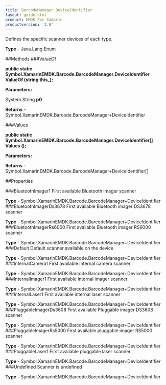 ```yaml
---
title: BarcodeManager.DeviceIdentifier
layout: guide.html
product: EMDK For Xamarin 
productversion: '3.0' 
---
```

Defines the specific scanner devices of each type.

**Type** - Java.Lang.Enum

##Methods
###ValueOf

**public static Symbol.XamarinEMDK.Barcode.BarcodeManager.DeviceIdentifier ValueOf (string this_);**


        

**Parameters:**

System.String **p0** 

**Returns** - Symbol.XamarinEMDK.Barcode.BarcodeManager+DeviceIdentifier

###Values

**public static Symbol.XamarinEMDK.Barcode.BarcodeManager.DeviceIdentifier[] Values ();**


        

**Parameters:**

**Returns** - Symbol.XamarinEMDK.Barcode.BarcodeManager+DeviceIdentifier[]

##Properties

###BluetoothImager1
First available Bluetooth imager scanner

**Type** - Symbol.XamarinEMDK.Barcode.BarcodeManager+DeviceIdentifier
###BluetoothImagerDs3678
First available Bluetooth imager DS3678 scanner

**Type** - Symbol.XamarinEMDK.Barcode.BarcodeManager+DeviceIdentifier
###BluetoothImagerRs6000
First available Bluetooth imager RS6000 scanner

**Type** - Symbol.XamarinEMDK.Barcode.BarcodeManager+DeviceIdentifier
###Default
Default scanner available on the device

**Type** - Symbol.XamarinEMDK.Barcode.BarcodeManager+DeviceIdentifier
###InternalCamera1
First available internal camera scanner

**Type** - Symbol.XamarinEMDK.Barcode.BarcodeManager+DeviceIdentifier
###InternalImager1
First available internal imager scanner

**Type** - Symbol.XamarinEMDK.Barcode.BarcodeManager+DeviceIdentifier
###InternalLaser1
First available internal laser scanner

**Type** - Symbol.XamarinEMDK.Barcode.BarcodeManager+DeviceIdentifier
###PluggableImagerDs3608
First available Pluggable imager DS3608 scanner

**Type** - Symbol.XamarinEMDK.Barcode.BarcodeManager+DeviceIdentifier
###PluggableImagerRs5000
First available pluggable imager RS5000 scanner

**Type** - Symbol.XamarinEMDK.Barcode.BarcodeManager+DeviceIdentifier
###PluggableLaser1
First available pluggable laser scanner

**Type** - Symbol.XamarinEMDK.Barcode.BarcodeManager+DeviceIdentifier
###Undefined
Scanner is undefined

**Type** - Symbol.XamarinEMDK.Barcode.BarcodeManager+DeviceIdentifier
